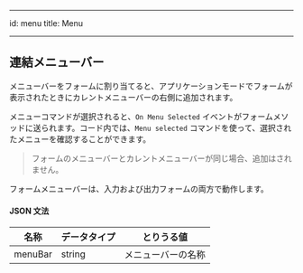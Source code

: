 - - -
id: menu title: Menu
- - -


## 連結メニューバー

メニューバーをフォームに割り当てると、アプリケーションモードでフォームが表示されたときにカレントメニューバーの右側に追加されます。

メニューコマンドが選択されると、`On Menu Selected` イベントがフォームメソッドに送られます。コード内では、`Menu selected` コマンドを使って、選択されたメニューを確認することができます。

> フォームのメニューバーとカレントメニューバーが同じ場合、追加はされません。

フォームメニューバーは、入力および出力フォームの両方で動作します。


#### JSON 文法

| 名称      | データタイプ | とりうる値     |
| ------- | ------ | --------- |
| menuBar | string | メニューバーの名称 |

